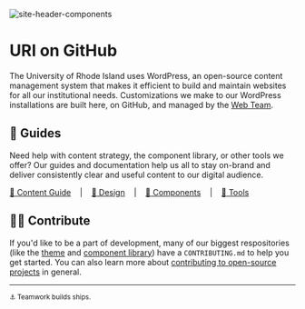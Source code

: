 ![site-header-components](https://user-images.githubusercontent.com/34280996/206263776-0eac15a7-79b8-47a9-a866-402082b95cdb.jpg)
# URI on GitHub

The University of Rhode Island uses WordPress, an open-source content management system that makes it efficient to build and maintain websites for all our institutional needs. Customizations we make to our WordPress installations are built here, on GitHub, and managed by the [Web Team](https://web.uri.edu/external-relations/contact-us/#web).

## :book: Guides

Need help with content strategy, the component library, or other tools we offer? Our guides and documentation help us all to stay on-brand and deliver consistently clear and useful content to our digital audience.

[:memo: Content Guide](https://www.uri.edu/wordpress/content-guide/) &nbsp;&nbsp; | &nbsp;&nbsp; [:art: Design](https://www.uri.edu/wordpress/design/) &nbsp;&nbsp; | &nbsp;&nbsp; [:gift: Components](https://www.uri.edu/wordpress/components/) &nbsp;&nbsp; | &nbsp;&nbsp; [:wrench: Tools](https://www.uri.edu/wordpress/tools/)

## :technologist: Contribute

If you'd like to be a part of development, many of our biggest respositories (like the [theme](https://github.com/uriweb/uri-modern) and [component library](https://github.com/uriweb/uri-component-library)) have a `CONTRIBUTING.md` to help you get started.  You can also learn more about [contributing to open-source projects](https://opensource.guide) in general.

---

<sub>:anchor: Teamwork builds ships.</sub>
